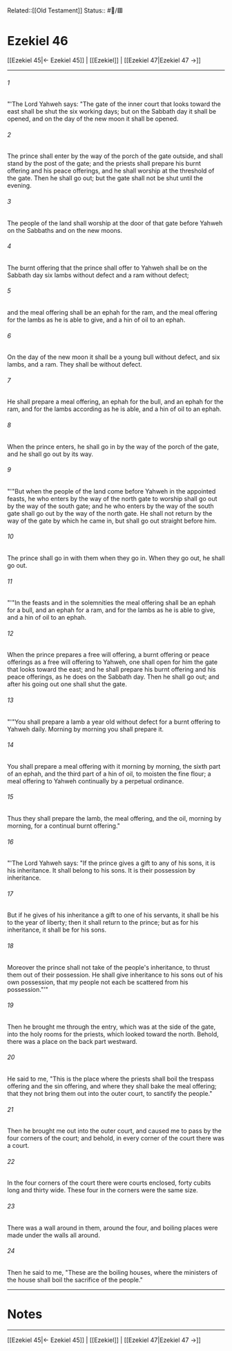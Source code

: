 Related::[[Old Testament]]
Status:: #📖/🟥
# Ezekiel 46

[[Ezekiel 45|← Ezekiel 45]] | [[Ezekiel]] | [[Ezekiel 47|Ezekiel 47 →]]
***



###### 1 
"'The Lord Yahweh says: "The gate of the inner court that looks toward the east shall be shut the six working days; but on the Sabbath day it shall be opened, and on the day of the new moon it shall be opened. 

###### 2 
The prince shall enter by the way of the porch of the gate outside, and shall stand by the post of the gate; and the priests shall prepare his burnt offering and his peace offerings, and he shall worship at the threshold of the gate. Then he shall go out; but the gate shall not be shut until the evening. 

###### 3 
The people of the land shall worship at the door of that gate before Yahweh on the Sabbaths and on the new moons. 

###### 4 
The burnt offering that the prince shall offer to Yahweh shall be on the Sabbath day six lambs without defect and a ram without defect; 

###### 5 
and the meal offering shall be an ephah for the ram, and the meal offering for the lambs as he is able to give, and a hin of oil to an ephah. 

###### 6 
On the day of the new moon it shall be a young bull without defect, and six lambs, and a ram. They shall be without defect. 

###### 7 
He shall prepare a meal offering, an ephah for the bull, and an ephah for the ram, and for the lambs according as he is able, and a hin of oil to an ephah. 

###### 8 
When the prince enters, he shall go in by the way of the porch of the gate, and he shall go out by its way. 

###### 9 
"'"But when the people of the land come before Yahweh in the appointed feasts, he who enters by the way of the north gate to worship shall go out by the way of the south gate; and he who enters by the way of the south gate shall go out by the way of the north gate. He shall not return by the way of the gate by which he came in, but shall go out straight before him. 

###### 10 
The prince shall go in with them when they go in. When they go out, he shall go out. 

###### 11 
"'"In the feasts and in the solemnities the meal offering shall be an ephah for a bull, and an ephah for a ram, and for the lambs as he is able to give, and a hin of oil to an ephah. 

###### 12 
When the prince prepares a free will offering, a burnt offering or peace offerings as a free will offering to Yahweh, one shall open for him the gate that looks toward the east; and he shall prepare his burnt offering and his peace offerings, as he does on the Sabbath day. Then he shall go out; and after his going out one shall shut the gate. 

###### 13 
"'"You shall prepare a lamb a year old without defect for a burnt offering to Yahweh daily. Morning by morning you shall prepare it. 

###### 14 
You shall prepare a meal offering with it morning by morning, the sixth part of an ephah, and the third part of a hin of oil, to moisten the fine flour; a meal offering to Yahweh continually by a perpetual ordinance. 

###### 15 
Thus they shall prepare the lamb, the meal offering, and the oil, morning by morning, for a continual burnt offering." 

###### 16 
"'The Lord Yahweh says: "If the prince gives a gift to any of his sons, it is his inheritance. It shall belong to his sons. It is their possession by inheritance. 

###### 17 
But if he gives of his inheritance a gift to one of his servants, it shall be his to the year of liberty; then it shall return to the prince; but as for his inheritance, it shall be for his sons. 

###### 18 
Moreover the prince shall not take of the people's inheritance, to thrust them out of their possession. He shall give inheritance to his sons out of his own possession, that my people not each be scattered from his possession."'" 

###### 19 
Then he brought me through the entry, which was at the side of the gate, into the holy rooms for the priests, which looked toward the north. Behold, there was a place on the back part westward. 

###### 20 
He said to me, "This is the place where the priests shall boil the trespass offering and the sin offering, and where they shall bake the meal offering; that they not bring them out into the outer court, to sanctify the people." 

###### 21 
Then he brought me out into the outer court, and caused me to pass by the four corners of the court; and behold, in every corner of the court there was a court. 

###### 22 
In the four corners of the court there were courts enclosed, forty cubits long and thirty wide. These four in the corners were the same size. 

###### 23 
There was a wall around in them, around the four, and boiling places were made under the walls all around. 

###### 24 
Then he said to me, "These are the boiling houses, where the ministers of the house shall boil the sacrifice of the people."

---
# Notes


***
[[Ezekiel 45|← Ezekiel 45]] | [[Ezekiel]] | [[Ezekiel 47|Ezekiel 47 →]]
